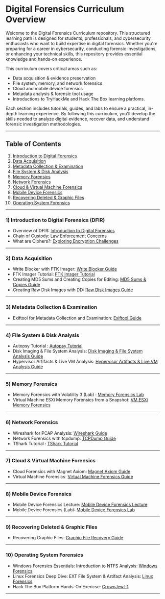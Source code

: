 # Digital Forensics Curriculum Overview

Welcome to the Digital Forensics Curriculum repository. This structured learning path is designed for students, professionals, and cybersecurity enthusiasts who want to build expertise in digital forensics. Whether you're preparing for a career in cybersecurity, conducting forensic investigations, or enhancing your technical skills, this repository provides essential knowledge and hands-on experience.

This curriculum covers critical areas such as:
- Data acquisition & evidence preservation
- File system, memory, and network forensics
- Cloud and mobile device forensics
- Metadata analysis & forensic tool usage
- Introductions to TryHackMe and Hack The Box learning platfoms.

Each section includes tutorials, guides, and labs to ensure a practical, in-depth learning experience. By following this curriculum, you'll develop the skills needed to analyze digital evidence, recover data, and understand forensic investigation methodologies.

---

## Table of Contents
1. [Introduction to Digital Forensics](#1-introduction-to-digital-forensics)
2. [Data Acquisition](#2-data-acquisition)
3. [Metadata Collection & Examination](#3-metadata-collection--examination)
4. [File System & Disk Analysis](#4-file-system--disk-analysis)
5. [Memory Forensics](#5-memory-forensics)
6. [Network Forensics](#6-network-forensics)
7. [Cloud & Virtual Machine Forensics](#7-cloud--virtual-machine-forensics)
8. [Mobile Device Forensics](#8-mobile-device-forensics)
9. [Recovering Deleted & Graphic Files](#9-recovering-deleted--graphic-files)
11. [Operating System Forensics](#10-Hack-The-Box-Sherlock-Lab)

---

### 1) Introduction to Digital Forensics (DFIR)
- Overview of DFIR: [Introduction to Digital Forensics](intro.md)
- Chain of Custody: [Law Enforcement Concerns](custody.md)
- What are Ciphers?: [Exploring Encryption Challenges](ciphers.md)

---

### 2) **Data Acquisition**

- Write Blocker with FTK Imager: [Write Blocker Guide](writeblock.md)
- FTK Imager Tutorial: [FTK Imager Tutorial](ftkimage.md)
- Creating MD5 Sums and Creating Copies for Editing: [MD5 Sums & Copies Guide](md5sum.md)
- Creating Raw Disk Images with DD: [Raw Disk Images Guide](diskdd.md)

---

### 3) **Metadata Collection & Examination**

- Exiftool for Metadata Collection and Examination: [Exiftool Guide](exif.md)

---

### 4) **File System & Disk Analysis**

- Autopsy Tutorial : [Autopsy Tutorial](autopsy.md)
- Disk Imaging & File System Analysis: [Disk Imaging & File System Analysis Guide](diskfile.md)
- Hypervisor Artifacts & Live VM Analysis: [Hypervisor Artifacts & Live VM Analysis Guide](virtual.md)

---

### 5) **Memory Forensics**

- Memory Forensics with Volatility 3 (Lab) : [Memory Forensics Lab](volatility.md)
- Virtual Machine ESXi Memory Forensics from a Snapshot: [VM ESXi Memory Forensics](esxi.md)

---

### 6) **Network Forensics**

- Wireshark for PCAP Analysis: [Wireshark Guide](wireshark.md)
- Network Forensics with tcpdump: [TCPDump Guide](tcpdump.md)
- TShark Tutorial : [TShark Tutorial](tshark.md)

---

### 7) **Cloud & Virtual Machine Forensics**

- Cloud Forensics with Magnet Axiom: [Magnet Axiom Guide](magnet.md)
- Virtual Machine Forensics: [Virtual Machine Forensics Guide](virtualmac.md)

---

### 8) **Mobile Device Forensics**

- Mobile Device Forensics Lecture: [Mobile Device Forensics Lecture](mobilelecture.md)
- Mobile Device Forensics (Lab): [Mobile Device Forensics Lab](mobilelab.md)

---

### 9) **Recovering Deleted & Graphic Files**

- Recovering Graphic Files: [Graphic File Recovery Guide](graphic.md)

---

### 10) **Operating System Forensics**

- Windows Forensics Essentials: Introduction to NTFS Analysis: [Windows Forensics](windows.md)
- Linux Forensics Deep Dive: EXT File System & Artifact Analysis: [Linux Forensics](linux.md)
- Hack The Box Platform Hands-On Exericse: [CrownJewl-1](jewl.md)

---
